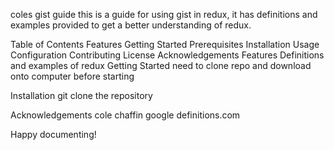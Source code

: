 coles gist guide
this is a guide for using gist in redux, it has definitions and examples provided to get a better understanding of redux.

Table of Contents
Features
Getting Started
Prerequisites
Installation
Usage
Configuration
Contributing
License
Acknowledgements
Features
Definitions and examples of redux
Getting Started
need to clone repo and download onto computer before starting

Installation
git clone the repository

Acknowledgements
cole chaffin
google
definitions.com

Happy documenting!
